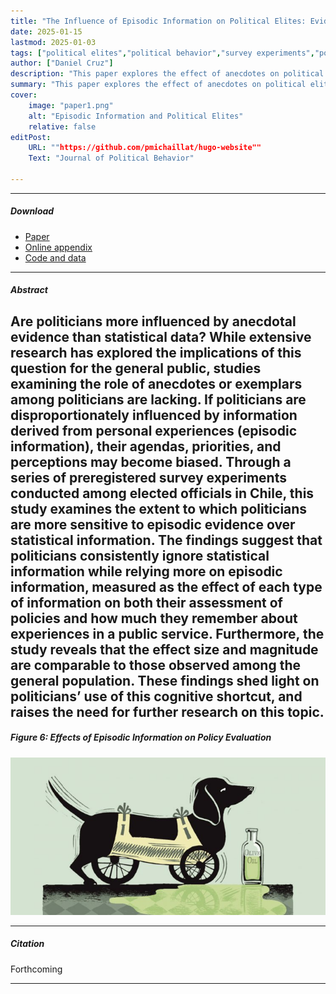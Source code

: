 ```yaml
---
title: "The Influence of Episodic Information on Political Elites: Evidence from Chile"
date: 2025-01-15
lastmod: 2025-01-03
tags: ["political elites","political behavior","survey experiments","political psychology"]
author: ["Daniel Cruz"]
description: "This paper explores the effect of anecdotes on political elites' perceptions. R & R in the Journal of Political Behavior, 2025." 
summary: "This paper explores the effect of anecdotes on political elites. It shows that anecdotes (or episodic information) have a substantially stronger effect than that of statistical information in several outcomes" 
cover:
    image: "paper1.png"
    alt: "Episodic Information and Political Elites"
    relative: false
editPost:
    URL: ""https://github.com/pmichaillat/hugo-website""
    Text: "Journal of Political Behavior"

---
```


---

##### Download

+ [Paper](paper1.pdf)
+ [Online appendix](appendix1.pdf)
+ [Code and data](https://github.com/pmichaillat/feru)

---

##### Abstract

Are politicians more influenced by anecdotal evidence than statistical data? While extensive research has explored the implications of this question for the general public, studies examining the role of anecdotes or exemplars among politicians are lacking. If politicians are disproportionately influenced by information derived from personal experiences (episodic information), their agendas, priorities, and perceptions may become
biased. Through a series of preregistered survey experiments conducted among elected officials in Chile, this study examines the extent to which politicians are more sensitive to episodic evidence over statistical information. The findings suggest that politicians consistently ignore statistical information while relying more on episodic information, measured as the effect of each type of information on both their assessment of policies and how much they remember about experiences in a public service. Furthermore, the study reveals that the effect size and magnitude are comparable to those observed among the general population. These findings shed light on politicians’ use of this cognitive shortcut, and raises the need for further research on this topic.
---

##### Figure 6: Effects of Episodic Information on Policy Evaluation

![](paper1.png)

---

##### Citation

Forthcoming



---


